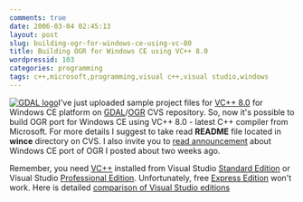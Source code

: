 ```yaml
---
comments: true
date: 2006-03-04 02:45:13
layout: post
slug: building-ogr-for-windows-ce-using-vc-80
title: Building OGR for Windows CE using VC++ 8.0
wordpressid: 103
categories: programming
tags: c++,microsoft,programming,visual c++,visual studio,windows
---
```


[![GDAL logo](/images/logos/gdal-logo.png)](http://www.gdal.org/)I've just uploaded sample project files for [VC++ 8.0](http://msdn.microsoft.com/visualc/) for Windows CE platform on [GDAL](http://www.gdal.org)/[OGR](http://www.gdal.org/ogr/) CVS repository. So, now it's possible to build OGR port for Windows CE using VC++ 8.0 - latest C++ compiler from Microsoft. For more details I suggest to take read **README** file located in **wince** directory on CVS. I also invite you to [read announcement](http://mateusz.loskot.net/2006/02/21/gdalogr-for-windows-ce/) about Windows CE port of OGR I posted about two weeks ago.






Remember, you need [VC++](http://msdn.microsoft.com/visualc/) installed from Visual Studio [Standard Edition](http://msdn.microsoft.com/vstudio/products/vsstandard/default.aspx) or Visual Studio [Professional Edition](http://msdn.microsoft.com/vstudio/products/vspro/default.aspx). Unfortunately, free [Express Edition](http://msdn.microsoft.com/vstudio/express/default.aspx) won't work. Here is detailed [comparison of Visual Studio editions](http://msdn.microsoft.com/vstudio/products/compare/default.aspx)

